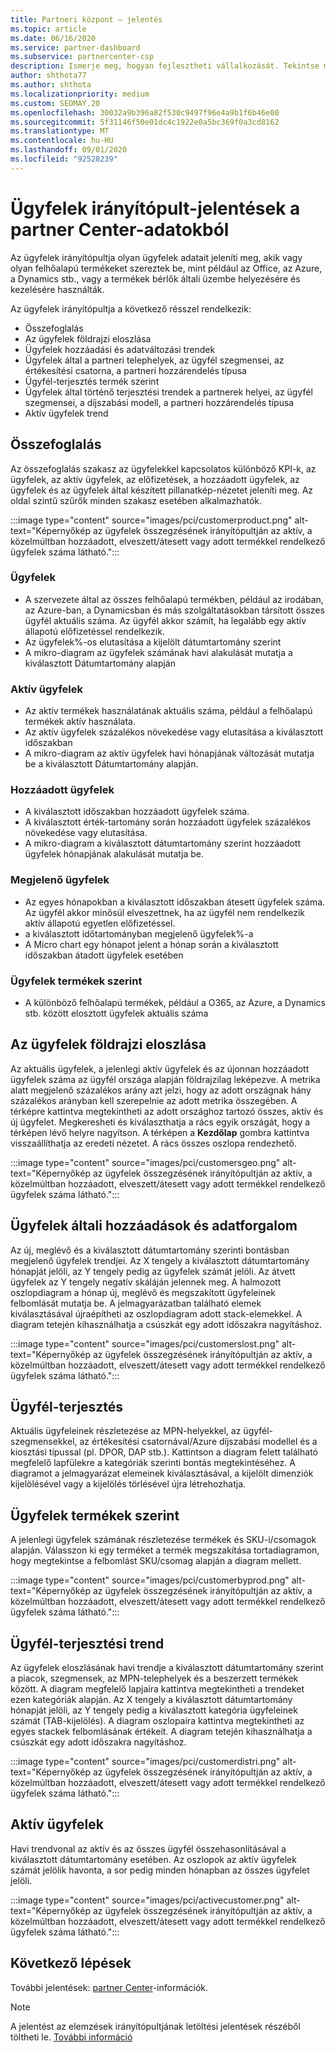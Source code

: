 ```yaml
---
title: Partneri központ – jelentés
ms.topic: article
ms.date: 06/16/2020
ms.service: partner-dashboard
ms.subservice: partnercenter-csp
description: Ismerje meg, hogyan fejlesztheti vállalkozását. Tekintse meg az adott ügyfél-trendeket földrajzi, termék-és egyéb attribútumok alapján.
author: shthota77
ms.author: shthota
ms.localizationpriority: medium
ms.custom: SEOMAY.20
ms.openlocfilehash: 30032a9b396a82f530c9497f96e4a9b1f6b46e00
ms.sourcegitcommit: 5f31146f50e01dc4c1922e0a5bc369f0a3cd8162
ms.translationtype: MT
ms.contentlocale: hu-HU
ms.lasthandoff: 09/01/2020
ms.locfileid: "92528239"
---
```

# <a name="customers-dashboard-reports-from-partner-center-insights"></a>Ügyfelek irányítópult-jelentések a partner Center-adatokból

Az ügyfelek irányítópultja olyan ügyfelek adatait jeleníti meg, akik vagy olyan felhőalapú termékeket szereztek be, mint például az Office, az Azure, a Dynamics stb., vagy a termékek bérlők általi üzembe helyezésére és kezelésére használták. 
 
Az ügyfelek irányítópultja a következő résszel rendelkezik: 

- Összefoglalás  
- Az ügyfelek földrajzi eloszlása 
- Ügyfelek hozzáadási és adatváltozási trendek 
- Ügyfelek által a partneri telephelyek, az ügyfél szegmensei, az értékesítési csatorna, a partneri hozzárendelés típusa 
- Ügyfél-terjesztés termék szerint 
- Ügyfelek által történő terjesztési trendek a partnerek helyei, az ügyfél szegmensei, a díjszabási modell, a partneri hozzárendelés típusa 
- Aktív ügyfelek trend 

## <a name="summary"></a>Összefoglalás

Az összefoglalás szakasz az ügyfelekkel kapcsolatos különböző KPI-k, az ügyfelek, az aktív ügyfelek, az előfizetések, a hozzáadott ügyfelek, az ügyfelek és az ügyfelek által készített pillanatkép-nézetet jeleníti meg. Az oldal szintű szűrők minden szakasz esetében alkalmazhatók.

:::image type="content" source="images/pci/customerproduct.png" alt-text="Képernyőkép az ügyfelek összegzésének irányítópultján az aktív, a közelmúltban hozzáadott, elveszett/átesett vagy adott termékkel rendelkező ügyfelek száma látható.":::

### <a name="customers"></a>Ügyfelek

- A szervezete által az összes felhőalapú termékben, például az irodában, az Azure-ban, a Dynamicsban és más szolgáltatásokban társított összes ügyfél aktuális száma. Az ügyfél akkor számít, ha legalább egy aktív állapotú előfizetéssel rendelkezik.  
- Az ügyfelek%-os elutasítása a kijelölt dátumtartomány szerint 
- A mikro-diagram az ügyfelek számának havi alakulását mutatja a kiválasztott Dátumtartomány alapján

### <a name="active-customers"></a>Aktív ügyfelek

- Az aktív termékek használatának aktuális száma, például a felhőalapú termékek aktív használata.
- Az aktív ügyfelek százalékos növekedése vagy elutasítása a kiválasztott időszakban
- A mikro-diagram az aktív ügyfelek havi hónapjának változását mutatja be a kiválasztott Dátumtartomány alapján.

### <a name="customers-added"></a>Hozzáadott ügyfelek

- A kiválasztott időszakban hozzáadott ügyfelek száma.
- A kiválasztott érték-tartomány során hozzáadott ügyfelek százalékos növekedése vagy elutasítása.
- A mikro-diagram a kiválasztott dátumtartomány szerint hozzáadott ügyfelek hónapjának alakulását mutatja be.

### <a name="customers-churned"></a>Megjelenő ügyfelek
- Az egyes hónapokban a kiválasztott időszakban átesett ügyfelek száma. Az ügyfél akkor minősül elveszettnek, ha az ügyfél nem rendelkezik aktív állapotú egyetlen előfizetéssel. 
- a kiválasztott időtartományban megjelenő ügyfelek%-a 
- A Micro chart egy hónapot jelent a hónap során a kiválasztott időszakban átadott ügyfelek esetében 
 
### <a name="customers-by-products"></a>Ügyfelek termékek szerint

- A különböző felhőalapú termékek, például a O365, az Azure, a Dynamics stb. között elosztott ügyfelek aktuális száma  

## <a name="geographical-spread-of-your-customers"></a>Az ügyfelek földrajzi eloszlása

Az aktuális ügyfelek, a jelenlegi aktív ügyfelek és az újonnan hozzáadott ügyfelek száma az ügyfél országa alapján földrajzilag leképezve. A metrika alatt megjelenő százalékos arány azt jelzi, hogy az adott országnak hány százalékos arányban kell szerepelnie az adott metrika összegében. A térképre kattintva megtekintheti az adott országhoz tartozó összes, aktív és új ügyfelet. Megkeresheti és kiválaszthatja a rács egyik országát, hogy a térképen lévő helyre nagyítson. A térképen a **Kezdőlap** gombra kattintva visszaállíthatja az eredeti nézetet. A rács összes oszlopa rendezhető.  

:::image type="content" source="images/pci/customersgeo.png" alt-text="Képernyőkép az ügyfelek összegzésének irányítópultján az aktív, a közelmúltban hozzáadott, elveszett/átesett vagy adott termékkel rendelkező ügyfelek száma látható.":::

## <a name="customer-adds-and-churns"></a>Ügyfelek általi hozzáadások és adatforgalom

Az új, meglévő és a kiválasztott dátumtartomány szerinti bontásban megjelenő ügyfelek trendjei. Az X tengely a kiválasztott dátumtartomány hónapját jelöli, az Y tengely pedig az ügyfelek számát jelöli. Az átvett ügyfelek az Y tengely negatív skáláján jelennek meg. A halmozott oszlopdiagram a hónap új, meglévő és megszakított ügyfeleinek felbomlását mutatja be. A jelmagyarázatban található elemek kiválasztásával újraépítheti az oszlopdiagram adott stack-elemekkel. A diagram tetején kihasználhatja a csúszkát egy adott időszakra nagyításhoz. 

:::image type="content" source="images/pci/customerslost.png" alt-text="Képernyőkép az ügyfelek összegzésének irányítópultján az aktív, a közelmúltban hozzáadott, elveszett/átesett vagy adott termékkel rendelkező ügyfelek száma látható.":::

## <a name="customer-distribution"></a>Ügyfél-terjesztés

Aktuális ügyfeleinek részletezése az MPN-helyekkel, az ügyfél-szegmensekkel, az értékesítési csatornával/Azure díjszabási modellel és a kiosztási típussal (pl. DPOR, DAP stb.). Kattintson a diagram felett található megfelelő lapfülekre a kategóriák szerinti bontás megtekintéséhez. A diagramot a jelmagyarázat elemeinek kiválasztásával, a kijelölt dimenziók kijelölésével vagy a kijelölés törlésével újra létrehozhatja. 

## <a name="customers-by-products"></a>Ügyfelek termékek szerint

A jelenlegi ügyfelek számának részletezése termékek és SKU-i/csomagok alapján. Válasszon ki egy terméket a termék megszakítása tortadiagramon, hogy megtekintse a felbomlást SKU/csomag alapján a diagram mellett.

:::image type="content" source="images/pci/customerbyprod.png" alt-text="Képernyőkép az ügyfelek összegzésének irányítópultján az aktív, a közelmúltban hozzáadott, elveszett/átesett vagy adott termékkel rendelkező ügyfelek száma látható.":::

## <a name="customer-distribution-trend"></a>Ügyfél-terjesztési trend 

Az ügyfelek eloszlásának havi trendje a kiválasztott dátumtartomány szerint a piacok, szegmensek, az MPN-telephelyek és a beszerzett termékek között. A diagram megfelelő lapjaira kattintva megtekintheti a trendeket ezen kategóriák alapján. Az X tengely a kiválasztott dátumtartomány hónapját jelöli, az Y tengely pedig a kiválasztott kategória ügyfeleinek számát (TAB-kijelölés). A diagram oszlopaira kattintva megtekintheti az egyes stackek felbomlásának értékeit. A diagram tetején kihasználhatja a csúszkát egy adott időszakra nagyításhoz.   

:::image type="content" source="images/pci/customerdistri.png" alt-text="Képernyőkép az ügyfelek összegzésének irányítópultján az aktív, a közelmúltban hozzáadott, elveszett/átesett vagy adott termékkel rendelkező ügyfelek száma látható.":::

## <a name="active-customers"></a>Aktív ügyfelek

Havi trendvonal az aktív és az összes ügyfél összehasonlításával a kiválasztott dátumtartomány esetében. Az oszlopok az aktív ügyfelek számát jelölik havonta, a sor pedig minden hónapban az összes ügyfelet jelöli. 

:::image type="content" source="images/pci/activecustomer.png" alt-text="Képernyőkép az ügyfelek összegzésének irányítópultján az aktív, a közelmúltban hozzáadott, elveszett/átesett vagy adott termékkel rendelkező ügyfelek száma látható.":::

## <a name="next-steps"></a>Következő lépések

További jelentések: [partner Center](partner-center-insights.md)-információk.

>[!NOTE]
> A jelentést az elemzések irányítópultjának letöltési jelentések részéből töltheti le. [További információ](pci-download-reports.md) 
